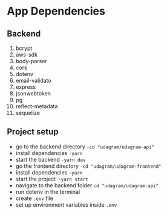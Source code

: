 # App Dependencies

## Backend

1. bcrypt
1. aws-sdk
1. body-parser
1. cors
1. dotenv
1. email-validato
1. express
1. jsonwebtoken
1. pg
1. reflect-metadata
1. sequelize

## Project setup

- go to the backend directory `-cd "udagram/udagram-api" `
- install dependencies `-yarn`
- start the backend `-yarn dev`
- go the frontend directory `-cd "udagram/udagram-frontend"`
- install dependencies `-yarn`
- start the project` -yarn start`
- navigate to the backend folder `cd "udagram/udagram-api" `
- run dotenv in the terminal
- create `.env` file
- set up environment variables inside `.env`
